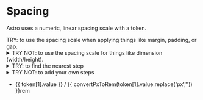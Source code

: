 <script setup>
	import tokens from '../tokens.json'
	import FloatingToken from '../.vitepress/components/FloatingToken.vue'

const filterTokensByType = (filterName) => {
 return Object.entries(tokens).filter((key) => {
  return key[1].type === filterName
 }).sort((a,b) => {
	return a[1].value.replace('px','') - b[1].value.replace('px','')
 })
}

const convertPxToRem = (px) => {
 return  0.0625  * px
}
</script>

# Spacing
 
Astro uses a numeric, linear spacing scale with a <FloatingToken token="base-spacing-unit"/> token.

<section class="border-l-4 border-green-600 text-green-600 pl-8">
	<span class="font-bold">TRY:</span> <span class="text-gray-700">to use the spacing scale when applying things like margin, padding, or gap.</span>
</section>


<details>
	<summary class="border-l-4 pl-4 border-red-400 text-red-400">
	<span class="font-bold">TRY NOT:</span> <span class="text-gray-700">to use the spacing scale for things like dimension (width/height).</span>
	</summary>
	<ul class="px-10">
		<li>Your UI will break if you use our <a href="/@TODO" class="text-pink-500">dynamic scaling feature</a>.</li>
		<li>You don't gain anything.</li>
		<li>Dimension is a separate concept.</li>
		<li>Its okay to use one off values sometimes</li>
	</ul>
</details>


<details>
	<summary class="border-l-4 pl-4 border-green-600 text-green-600 m-0">
	<span class="font-bold">TRY:</span> <span class="text-gray-700">to find the nearest step</span>
	</summary>
	<p class="px-10">
	If you have 34px, first try <FloatingToken token="spacing-8"/>, then try <FloatingToken token="spacing-9"/>. If nothing available fits, reevaluate why you need 32px and consider using a one off. <a href="/@TODO" class="text-pink-500">Caution with One Off Values</a>
	</p>
</details>
<details>
	<summary class="border-l-4 pl-4 border-red-400 text-red-400 mb-0">
	<span class="font-bold">TRY NOT:</span> <span class="text-gray-700">to add your own steps</span>
	</summary>
	<ul class="px-10">
		<li>We give a generous amount of steps at smaller sizes</li>
		<li>The step constraint is how the spacing system creates consistency. Too many steps will sacrifice consistency.</li>
		<li>Use caution</li>
	</ul>
</details>


<ul class="list-none leading-none m-0 p-0 mt-4">
 <li v-for="(token, index) in filterTokensByType('spacing')" :index="token[0]" class="list-none mb-3">
  <div class="m-0 p-0 leading-none" >
  <div class="h-4 block bg-gray-800" :style="{ 'width': `${token[1].value}` }"></div>
  </div>
  <div class="flex flex-col">
	<FloatingToken :token="token[0]" class="inline-flex"/>
	<span class="text-xs text-gray-400">{{ token[1].value }} / {{ convertPxToRem(token[1].value.replace('px','')) }}rem</span>
  </div>
 </li>
</ul>
